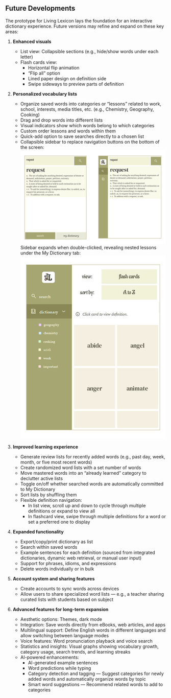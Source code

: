 ## Future Developments

The prototype for Living Lexicon lays the foundation for an interactive dictionary experience. Future versions may refine and expand on these key areas:

1. **Enhanced visuals**
   - List view: Collapsible sections (e.g., hide/show words under each letter)  
   - Flash cards view:  
     - Horizontal flip animation  
     - “Flip all” option  
     - Lined paper design on definition side  
     - Swipe sideways to preview parts of definition  

2. **Personalized vocabulary lists**
   - Organize saved words into categories or “lessons” related to work, school, interests, media titles, etc. (e.g., Chemistry, Geography, Cooking)  
   - Drag and drop words into different lists  
   - Visual indicators show which words belong to which categories  
   - Custom order lessons and words within them  
   - Quick-add option to save searches directly to a chosen list
   - Collapsible sidebar to replace navigation buttons on the bottom of the screen:
     ![Current vs Sidebar UI](images/sidebar_mockup_1.png)
     Sidebar expands when double-clicked, revealing nested lessons under the My Dictionary tab:
     ![Expanded Sidebar with Lessons](images/sidebar_mockup_2.png)

3. **Improved learning experience**
   - Generate review lists for recently added words (e.g., past day, week, month, or five most recent words)  
   - Create randomized word lists with a set number of words  
   - Move mastered words into an “already learned” category to declutter active lists  
   - Toggle on/off whether searched words are automatically committed to My Dictionary  
   - Sort lists by shuffling them  
   - Flexible definition navigation:  
     - In list view, scroll up and down to cycle through multiple definitions or expand to view all  
     - In flashcard view, swipe through multiple definitions for a word or set a preferred one to display  

4. **Expanded functionality**
   - Export/copy/print dictionary as list  
   - Search within saved words  
   - Example sentences for each definition (sourced from integrated dictionaries, dynamic web retrieval, or manual user input)  
   - Support for phrases, idioms, and expressions  
   - Delete words individually or in bulk  

5. **Account system and sharing features**
   - Create accounts to sync words across devices  
   - Allow users to share specialized word lists — e.g., a teacher sharing curated lists with students based on subject  

6. **Advanced features for long-term expansion**
   - Aesthetic options: Themes, dark mode  
   - Integration: Save words directly from eBooks, web articles, and apps  
   - Multilingual support: Define English words in different languages and allow switching between language modes  
   - Voice features: Word pronunciation playback and voice search  
   - Statistics and insights: Visual graphs showing vocabulary growth, category usage, search trends, and learning streaks  
   - AI-powered enhancements:  
     - AI-generated example sentences  
     - Word predictions while typing  
     - Category detection and tagging — Suggest categories for newly added words and automatically organize words by topic  
     - Smart word suggestions — Recommend related words to add to categories  

